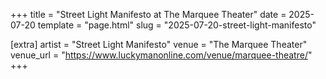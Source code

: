 +++
title = "Street Light Manifesto at The Marquee Theater"
date = 2025-07-20
template = "page.html"
slug = "2025-07-20-street-light-manifesto"

[extra]
artist = "Street Light Manifesto"
venue = "The Marquee Theater"
venue_url = "https://www.luckymanonline.com/venue/marquee-theatre/"
+++
